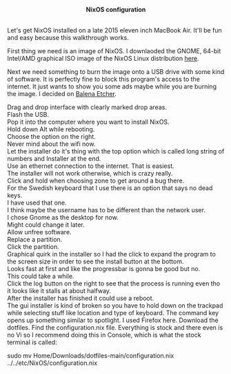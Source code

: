 <br><center>**NixOS configuration**</center><br>

Let's get NixOS installed on a late 2015 eleven inch MacBook Air. It'll be fun
and easy because this walkthrough works.

First thing we need is an image of NixOS. I downlaoded the GNOME, 64-bit 
Intel/AMD graphical ISO image of the NixOS Linux distribution 
[here](https://nixos.org/download/).

Next we need something to burn the image onto a USB drive with some kind of 
software. It is perfectly fine to block this program's access to the internet. 
It just wants to show you some ads maybe while you are burning the image.
I decided on [Balena Etcher](https://etcher.balena.io/). 

Drag and drop interface with clearly marked drop areas.  
Flash the USB.  
Pop it into the computer where you want to install NixOS.  
Hold down Alt while rebooting.  
Choose the option on the right.  
Never mind about the wifi now.  
Let the installer do it's thing with the top option which is called long string of numbers and Installer at the end.  
Use an ethernet connection to the internet. 
That is easiest.  
The installer will not work otherwise, which is crazy really.  
Click and hold when choosing zone to get around a bug there.  
For the Swedish keyboard that I use there is an option that says no dead keys.  
I have used that one.  
I think maybe the username has to be different than the network user.  
I chose Gnome as the desktop for now.  
Might could change it later.  
Allow unfree software.  
Replace a partition.  
Click the partition.  
Graphical quirk in the installer so I had the click to expand the program to the
screen size in order to see the install button at the bottom.  
Looks fast at first and like the progressbar is gonna be good but no.  
This could take a while.  
Click the log button on the right to see that the process is running even tho it
looks like it stalls at about halfway.  
After the installer has finished it could use a reboot.  
The gui installer is kind of broken so you have to hold down on the trackpad
while selecting stuff like location and type of keyboard.
The command key opens up something similar to spotlight.
I used Firefox here. 
Download the dotfiles.
Find the configuration.nix file.
Everything is stock and there even is no Vi so I recommend doing this in
Console, which is what the stock terminal is called:

sudo mv Home/Downloads/dotfiles-main/configuration.nix ../../etc/NixOS/configuration.nix
